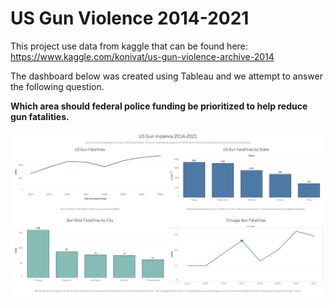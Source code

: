 # US Gun Violence 2014-2021

This project use data from kaggle that can be found here: https://www.kaggle.com/konivat/us-gun-violence-archive-2014

The dashboard below was created using Tableau and we attempt to answer the following question.

**Which area should federal police funding be prioritized to help reduce gun fatalities.**


![US Gun Violence](USGunViolence.png)

